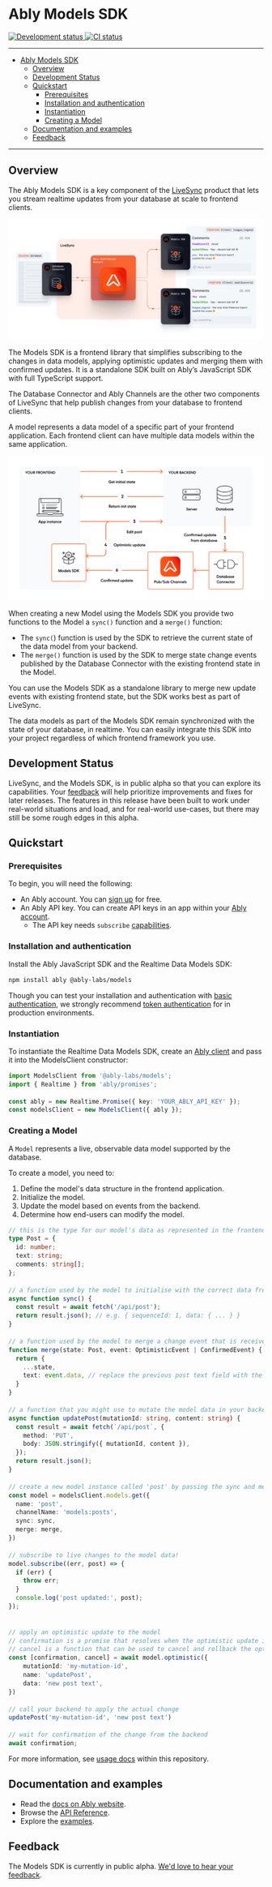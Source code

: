 # Ably Models SDK

<p align="left">
  <a href="">
    <img src="https://badgen.net/badge/development-status/alpha/yellow?icon=github" alt="Development status"   />
  </a>
  <a href="">
    <img src="https://github.com/ably-labs/models/actions/workflows/dev-ci.yml/badge.svg?branch=main" alt="CI status"   />
  </a>
</p>

---
- [Ably Models SDK](#ably-models-sdk)
  - [Overview](#overview)
  - [Development Status](#development-status)
  - [Quickstart](#quickstart)
    - [Prerequisites](#prerequisites)
    - [Installation and authentication](#installation-and-authentication)
    - [Instantiation](#instantiation)
    - [Creating a Model](#creating-a-model)
  - [Documentation and examples](#documentation-and-examples)
  - [Feedback](#feedback)

---

## Overview

The Ably Models SDK is a key component of the [LiveSync](https://ably.com/docs/products/livesync) product that lets you stream realtime updates from your database at scale to frontend clients.

![LiveSync Diagram](/docs/images/what-is-livesync.png "LiveSync Diagram")

The Models SDK is a frontend library that simplifies subscribing to the changes in data models, applying optimistic updates and merging them with confirmed updates. It is a standalone SDK built on Ably’s JavaScript SDK with full TypeScript support.

The Database Connector and Ably Channels are the other two components of LiveSync that help publish changes from your database to frontend clients.

A model represents a data model of a specific part of your frontend application. Each frontend client can have multiple data models within the same application. 

![Models SDK Diagram](/docs/images/models-diagram.png "Models SDK Diagram")


When creating a new Model using the Models SDK you provide two functions to the Model a `sync()` function and a `merge()` function:
- The `sync(`) function is used by the SDK to retrieve the current state of the data model from your backend.
- The `merge()` function is used by the SDK to merge state change events published by the Database Connector with the existing frontend state in the Model.

You can use the Models SDK as a standalone library to merge new update events with existing frontend state, but the SDK works best as part of LiveSync.

The data models as part of the Models SDK remain synchronized with the state of your database, in realtime. You can easily integrate this SDK into your project regardless of which frontend framework you use.


## Development Status

LiveSync, and the Models SDK, is in public alpha so that you can explore its capabilities. Your [feedback](https://docs.google.com/forms/d/e/1FAIpQLSd00n1uxgXWPGvMjKwMVL1UDhFKMeh3bSrP52j9AfXifoU-Pg/viewform) will help prioritize improvements and fixes for later releases. The features in this release have been built to work under real-world situations and load, and for real-world use-cases, but there may still be some rough edges in this alpha.

## Quickstart

### Prerequisites

To begin, you will need the following:

* An Ably account. You can [sign up](https://ably.com/signup) for free.
* An Ably API key. You can create API keys in an app within your [Ably account](https://ably.com/dashboard).
  * The API key needs `subscribe` [capabilities](https://ably.com/docs/auth/capabilities).

### Installation and authentication

Install the Ably JavaScript SDK and the Realtime Data Models SDK:

```sh
npm install ably @ably-labs/models
```
Though you can test your installation and authentication with [basic authentication](https://ably.com/docs/auth/basic), we strongly recommend [token authentication](https://ably.com/docs/auth/token) for in production environments.

### Instantiation

To instantiate the Realtime Data Models SDK, create an [Ably client](https://ably.com/docs/getting-started/setup) and pass it into the ModelsClient constructor:

```typescript
import ModelsClient from '@ably-labs/models';
import { Realtime } from 'ably/promises';

const ably = new Realtime.Promise({ key: 'YOUR_ABLY_API_KEY' });
const modelsClient = new ModelsClient({ ably });
```

### Creating a Model

A `Model` represents a live, observable data model supported by the database.

To create a model, you need to:

1. Define the model's data structure in the frontend application.
2. Initialize the model.
3. Update the model based on events from the backend.
4. Determine how end-users can modify the model.

```typescript
// this is the type for our model's data as represented in the frontend application
type Post = {
  id: number;
  text: string;
  comments: string[];
};

// a function used by the model to initialise with the correct data from your backend
async function sync() {
  const result = await fetch('/api/post');
  return result.json(); // e.g. { sequenceId: 1, data: { ... } }
}

// a function used by the model to merge a change event that is received and the existing model state
function merge(state: Post, event: OptimisticEvent | ConfirmedEvent) {
  return {
    ...state,
    text: event.data, // replace the previous post text field with the new value
  }
}

// a function that you might use to mutate the model data in your backend
async function updatePost(mutationId: string, content: string) {
  const result = await fetch(`/api/post`, {
    method: 'PUT',
    body: JSON.stringify({ mutationId, content }),
  });
  return result.json();
}

// create a new model instance called 'post' by passing the sync and merge functions
const model = modelsClient.models.get({
  name: 'post',
  channelName: 'models:posts',
  sync: sync,
  merge: merge,
})

// subscribe to live changes to the model data!
model.subscribe((err, post) => {
  if (err) {
    throw err;
  }
  console.log('post updated:', post);
});


// apply an optimistic update to the model
// confirmation is a promise that resolves when the optimistic update is confirmed by the backend.
// cancel is a function that can be used to cancel and rollback the optimistic update.
const [confirmation, cancel] = await model.optimistic({
    mutationId: 'my-mutation-id',
    name: 'updatePost',
    data: 'new post text',
})

// call your backend to apply the actual change
updatePost('my-mutation-id', 'new post text')

// wait for confirmation of the change from the backend
await confirmation;
```

For more information, see [usage docs](./docs/usage.md) within this repository.

## Documentation and examples

* Read the [docs on Ably website](https://ably.com/docs/products/livesync).
* Browse the [API Reference](https://sdk.ably.com/builds/ably-labs/models/main/typedoc/).
* Explore the [examples](/examples).

## Feedback

The Models SDK is currently in public alpha. [We'd love to hear your feedback](https://forms.gle/1XrVbYkhxFvUPBDd7).